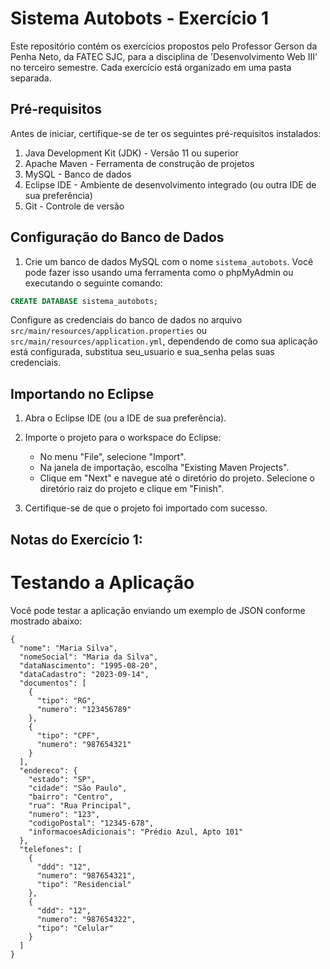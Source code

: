 # Sistema Autobots - Exercício 1

Este repositório contém os exercícios propostos pelo Professor Gerson da Penha Neto, da FATEC SJC, para a disciplina de 'Desenvolvimento Web III' no terceiro semestre. Cada exercício está organizado em uma pasta separada.

## Pré-requisitos

Antes de iniciar, certifique-se de ter os seguintes pré-requisitos instalados:

1. Java Development Kit (JDK) - Versão 11 ou superior
2. Apache Maven - Ferramenta de construção de projetos
3. MySQL - Banco de dados
4. Eclipse IDE - Ambiente de desenvolvimento integrado (ou outra IDE de sua preferência)
5. Git - Controle de versão

## Configuração do Banco de Dados

1. Crie um banco de dados MySQL com o nome `sistema_autobots`. Você pode fazer isso usando uma ferramenta como o phpMyAdmin ou executando o seguinte comando:

```sql
CREATE DATABASE sistema_autobots;
```

Configure as credenciais do banco de dados no arquivo
`src/main/resources/application.properties` ou `src/main/resources/application.yml`,
dependendo de como sua aplicação está configurada, substitua seu_usuario e sua_senha pelas suas credenciais.

## Importando no Eclipse

1. Abra o Eclipse IDE (ou a IDE de sua preferência).

2. Importe o projeto para o workspace do Eclipse:

   - No menu "File", selecione "Import".
   - Na janela de importação, escolha "Existing Maven Projects".
   - Clique em "Next" e navegue até o diretório do projeto. Selecione o diretório raiz do projeto e clique em "Finish".

3. Certifique-se de que o projeto foi importado com sucesso.

## Notas do Exercício 1:
# Testando a Aplicação
Você pode testar a aplicação enviando um exemplo de JSON conforme mostrado abaixo:
```
{
  "nome": "Maria Silva",
  "nomeSocial": "Maria da Silva",
  "dataNascimento": "1995-08-20",
  "dataCadastro": "2023-09-14",
  "documentos": [
    {
      "tipo": "RG",
      "numero": "123456789"
    },
    {
      "tipo": "CPF",
      "numero": "987654321"
    }
  ],
  "endereco": {
    "estado": "SP",
    "cidade": "São Paulo",
    "bairro": "Centro",
    "rua": "Rua Principal",
    "numero": "123",
    "codigoPostal": "12345-678",
    "informacoesAdicionais": "Prédio Azul, Apto 101"
  },
  "telefones": [
    {
      "ddd": "12",
      "numero": "987654321",
      "tipo": "Residencial"
    },
    {
      "ddd": "12",
      "numero": "987654322",
      "tipo": "Celular"
    }
  ]
}

```
 

